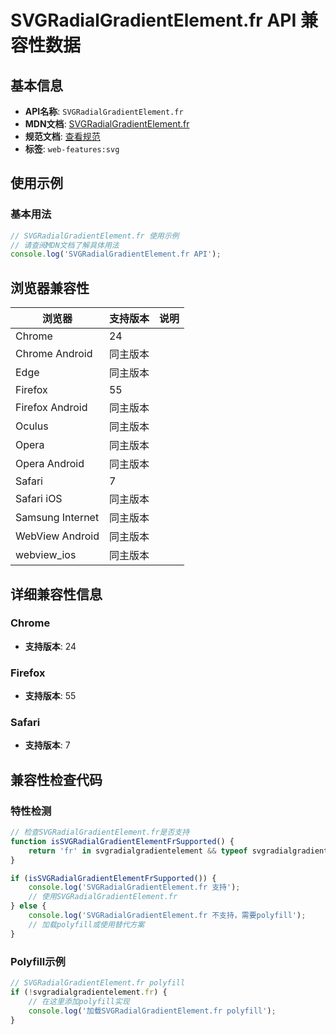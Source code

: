 # SVGRadialGradientElement.fr API 兼容性数据

## 基本信息

- **API名称**: `SVGRadialGradientElement.fr`
- **MDN文档**: [SVGRadialGradientElement.fr](https://developer.mozilla.org/docs/Web/API/SVGRadialGradientElement/fr)
- **规范文档**: [查看规范](https://svgwg.org/svg2-draft/pservers.html#__svg__SVGRadialGradientElement__fr)
- **标签**: `web-features:svg`

## 使用示例

### 基本用法

```javascript
// SVGRadialGradientElement.fr 使用示例
// 请查阅MDN文档了解具体用法
console.log('SVGRadialGradientElement.fr API');
```

## 浏览器兼容性

| 浏览器 | 支持版本 | 说明 |
|--------|----------|------|
| Chrome | 24 |  |
| Chrome Android | 同主版本 |  |
| Edge | 同主版本 |  |
| Firefox | 55 |  |
| Firefox Android | 同主版本 |  |
| Oculus | 同主版本 |  |
| Opera | 同主版本 |  |
| Opera Android | 同主版本 |  |
| Safari | 7 |  |
| Safari iOS | 同主版本 |  |
| Samsung Internet | 同主版本 |  |
| WebView Android | 同主版本 |  |
| webview_ios | 同主版本 |  |

## 详细兼容性信息

### Chrome

- **支持版本**: 24

### Firefox

- **支持版本**: 55

### Safari

- **支持版本**: 7

## 兼容性检查代码

### 特性检测

```javascript
// 检查SVGRadialGradientElement.fr是否支持
function isSVGRadialGradientElementFrSupported() {
    return 'fr' in svgradialgradientelement && typeof svgradialgradientelement.fr === 'function';
}

if (isSVGRadialGradientElementFrSupported()) {
    console.log('SVGRadialGradientElement.fr 支持');
    // 使用SVGRadialGradientElement.fr
} else {
    console.log('SVGRadialGradientElement.fr 不支持，需要polyfill');
    // 加载polyfill或使用替代方案
}
```

### Polyfill示例

```javascript
// SVGRadialGradientElement.fr polyfill
if (!svgradialgradientelement.fr) {
    // 在这里添加polyfill实现
    console.log('加载SVGRadialGradientElement.fr polyfill');
}
```


